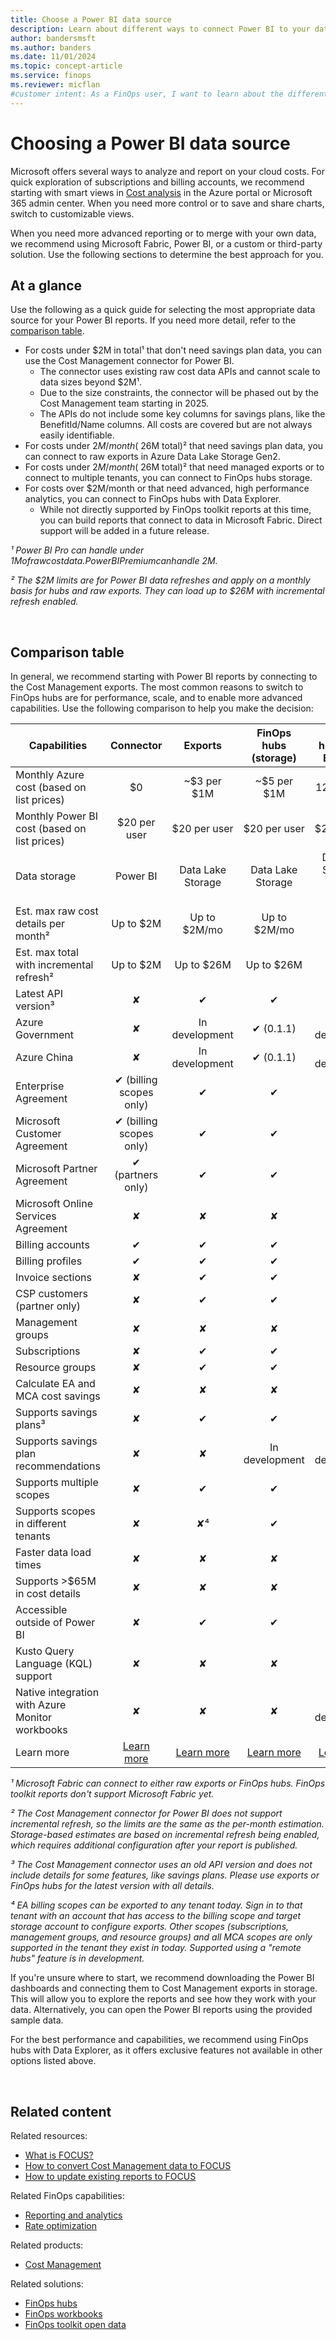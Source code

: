 ```yaml
---
title: Choose a Power BI data source
description: Learn about different ways to connect Power BI to your data to analyze and report on cloud costs, including connectors and exports.
author: bandersmsft
ms.author: banders
ms.date: 11/01/2024
ms.topic: concept-article
ms.service: finops
ms.reviewer: micflan
#customer intent: As a FinOps user, I want to learn about the different ways to connect Power BI to your data so that I can do it.
---
```


<!-- markdownlint-disable-next-line MD025 -->
# Choosing a Power BI data source

Microsoft offers several ways to analyze and report on your cloud costs. For quick exploration of subscriptions and billing accounts, we recommend starting with smart views in [Cost analysis](/azure/cost-management-billing/costs/quick-acm-cost-analysis) in the Azure portal or Microsoft 365 admin center. When you need more control or to save and share charts, switch to customizable views.

When you need more advanced reporting or to merge with your own data, we recommend using Microsoft Fabric, Power BI, or a custom or third-party solution. Use the following sections to determine the best approach for you.

## At a glance

Use the following as a quick guide for selecting the most appropriate data source for your Power BI reports. If you need more detail, refer to the [comparison table](#comparison-table).

- For costs under $2M in total¹ that don't need savings plan data, you can use the Cost Management connector for Power BI.
  - The connector uses existing raw cost data APIs and cannot scale to data sizes beyond $2M¹.
  - Due to the size constraints, the connector will be phased out by the Cost Management team starting in 2025.
  - The APIs do not include some key columns for savings plans, like the BenefitId/Name columns. All costs are covered but are not always easily identifiable.
- For costs under $2M/month (~$26M total)² that need savings plan data, you can connect to raw exports in Azure Data Lake Storage Gen2.
- For costs under $2M/month (~$26M total)² that need managed exports or to connect to multiple tenants, you can connect to FinOps hubs storage.
- For costs over $2M/month or that need advanced, high performance analytics, you can connect to FinOps hubs with Data Explorer.
  - While not directly supported by FinOps toolkit reports at this time, you can build reports that connect to data in Microsoft Fabric. Direct support will be added in a future release.

_¹ Power BI Pro can handle under $1M of raw cost data. Power BI Premium can handle ~$2M._

_² The $2M limits are for Power BI data refreshes and apply on a monthly basis for hubs and raw exports. They can load up to $26M with incremental refresh enabled._

<br>

## Comparison table

In general, we recommend starting with Power BI reports by connecting to the Cost Management exports. The most common reasons to switch to FinOps hubs are for performance, scale, and to enable more advanced capabilities. Use the following comparison to help you make the decision:

| Capabilities                                    |           Connector           |            Exports             |  FinOps hubs (storage)   |    FinOps hubs (Data Explorer)    |       Microsoft Fabric¹        |
| ----------------------------------------------- | :---------------------------: | :----------------------------: | :----------------------: | :-------------------------------: | :----------------------------: |
| Monthly Azure cost (based on list prices)       |              $0               |          ~$3 per $1M           |       ~$5 per $1M        |   Starts at $120 + ~$10 per $1M   |             $300+              |
| Monthly Power BI cost (based on list prices)    |         $20 per user          |          $20 per user          |       $20 per user       |           $20 per user            |               $0               |
| Data storage                                    |           Power BI            |       Data Lake Storage        |    Data Lake Storage     | Data Lake Storage + Data Explorer |       Data Lake Storage        |
| Est. max raw cost details per month²            |           Up to $2M           |          Up to $2M/mo          |       Up to $2M/mo       |                TBD                |              TBD               |
| Est. max total with incremental refresh²        |           Up to $2M           |           Up to $26M           |        Up to $26M        |                TBD                |              N/A               |
| Latest API version³                             |               ✘               |               ✔                |            ✔             |                 ✔                 |               ✔                |
| Azure Government                                |               ✘               |         In development         |        ✔ (0.1.1)         |          In development           |          ✔ (via Hubs)          |
| Azure China                                     |               ✘               |         In development         |        ✔ (0.1.1)         |          In development           |          ✔ (via Hubs)          |
| Enterprise Agreement                            |    ✔ (billing scopes only)    |               ✔                |            ✔             |                 ✔                 |               ✔                |
| Microsoft Customer Agreement                    |    ✔ (billing scopes only)    |               ✔                |            ✔             |                 ✔                 |               ✔                |
| Microsoft Partner Agreement                     |       ✔ (partners only)       |               ✔                |            ✔             |                 ✔                 |               ✔                |
| Microsoft Online Services Agreement             |               ✘               |               ✘                |            ✘             |                 ✘                 |               ✘                |
| Billing accounts                                |               ✔               |               ✔                |            ✔             |                 ✔                 |
| Billing profiles                                |               ✔               |               ✔                |            ✔             |                 ✔                 |
| Invoice sections                                |               ✘               |               ✔                |            ✔             |                 ✔                 |               ✔                |
| CSP customers (partner only)                    |               ✘               |               ✔                |            ✔             |                 ✔                 |               ✔                |
| Management groups                               |               ✘               |               ✘                |            ✘             |                 ✘                 |               ✘                |
| Subscriptions                                   |               ✘               |               ✔                |            ✔             |                 ✔                 |               ✔                |
| Resource groups                                 |               ✘               |               ✔                |            ✔             |                 ✔                 |               ✔                |
| Calculate EA and MCA cost savings               |               ✘               |               ✘                |            ✘             |                 ✔                 |     ✔ (via Hubs with ADX)      |
| Supports savings plans³                         |               ✘               |               ✔                |            ✔             |                 ✔                 |               ✔                |
| Supports savings plan recommendations           |               ✘               |               ✘                |      In development      |          In development           |         In development         |
| Supports multiple scopes                        |               ✘               |               ✔                |            ✔             |                 ✔                 |               ✔                |
| Supports scopes in different tenants            |               ✘               |               ✘⁴               |            ✔             |                 ✔                 |          ✔ (via Hubs)          |
| Faster data load times                          |               ✘               |               ✘                |            ✘             |                 ✔                 |               ✔                |
| Supports >$65M in cost details                  |               ✘               |               ✘                |            ✘             |                 ✔                 |               ✔                |
| Accessible outside of Power BI                  |               ✘               |               ✔                |            ✔             |                 ✔                 |               ✔                |
| Kusto Query Language (KQL) support              |               ✘               |               ✘                |            ✘             |                 ✔                 |               ✔                |
| Native integration with Azure Monitor workbooks |               ✘               |               ✘                |            ✘             |          In development           |               ✘                |
| Learn more                                      | [Learn more][about-connector] | [Learn more][about-rawexports] | [Learn more][about-hubs] |     [Learn more][about-hubs]      | [Learn more][about-workspaces] |

[about-connector]: /power-bi/connect-data/desktop-connect-azure-cost-management
[about-rawexports]: ../power-bi/setup.md
[about-hubs]: ../hubs/finops-hubs-overview.md
[about-workspaces]: ../../fabric/create-fabric-workspace-finops.md

_¹ Microsoft Fabric can connect to either raw exports or FinOps hubs. FinOps toolkit reports don't support Microsoft Fabric yet._

_² The Cost Management connector for Power BI does not support incremental refresh, so the limits are the same as the per-month estimation. Storage-based estimates are based on incremental refresh being enabled, which requires additional configuration after your report is published._

_³ The Cost Management connector uses an old API version and does not include details for some features, like savings plans. Please use exports or FinOps hubs for the latest version with all details._

_⁴ EA billing scopes can be exported to any tenant today. Sign in to that tenant with an account that has access to the billing scope and target storage account to configure exports. Other scopes (subscriptions, management groups, and resource groups) and all MCA scopes are only supported in the tenant they exist in today. Supported using a "remote hubs" feature is in development._

If you're unsure where to start, we recommend downloading the Power BI dashboards and connecting them to Cost Management exports in storage. This will allow you to explore the reports and see how they work with your data. Alternatively, you can open the Power BI reports using the provided sample data.

For the best performance and capabilities, we recommend using FinOps hubs with Data Explorer, as it offers exclusive features not available in other options listed above.

<br>

## Related content

Related resources:

- [What is FOCUS?](../../focus/what-is-focus.md)
- [How to convert Cost Management data to FOCUS](../../focus/convert.md)
- [How to update existing reports to FOCUS](../../focus/mapping.md)

<!-- TODO: Bring in after these resources are moved
- [Common terms](../../_resources/terms.md)
- [Data dictionary](../../_resources/data-dictionary.md)
-->

Related FinOps capabilities:

- [Reporting and analytics](../../framework/understand/reporting.md)
- [Rate optimization](../../framework/optimize/rates.md)

Related products:

- [Cost Management](/azure/cost-management-billing/costs/)

Related solutions:

- [FinOps hubs](../hubs/finops-hubs-overview.md)
- [FinOps workbooks](../workbooks/finops-workbooks-overview.md)
- [FinOps toolkit open data](../open-data.md)

<br>
